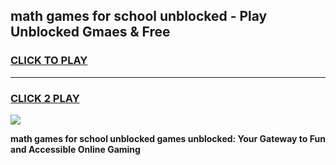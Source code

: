 
## math games for school unblocked - Play Unblocked Gmaes & Free
<h3>
<a href="https://news.freeplayer.one?title=math_games_for_school_unblocked&ref=16F">CLICK TO PLAY</a></h3>
<hr>

<h3>
<a href="https://news.freeplayer.one?title=math_games_for_school_unblocked&ref=16F">CLICK 2 PLAY</a>
  
</h3>

<a href="https://news.freeplayer.one?title=math_games_for_school_unblocked&ref=16F/"><img src="https://clearcache.store/games.png"></a>


**math games for school unblocked games unblocked: Your Gateway to Fun and Accessible Online Gaming**
